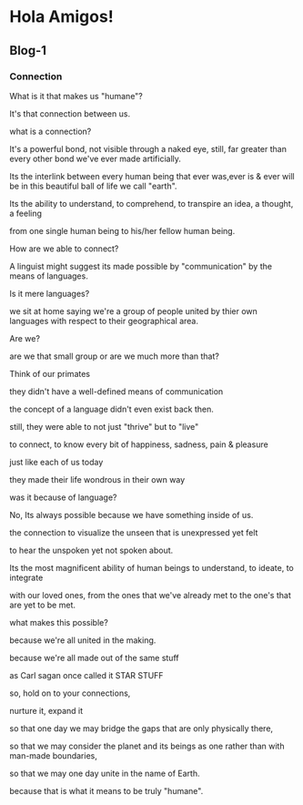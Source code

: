  <h1>Hola Amigos!</h1>
 
 <h2>Blog-1</h2>

<h3>Connection</h3>


What is it that makes us "humane"?



It's that connection between us.



what is a connection?

It's a powerful bond, not visible through a naked eye, still, far greater than every other bond we've ever made artificially.

Its the interlink between every human being that ever was,ever is & ever will be in this beautiful ball of life we call "earth".

Its the ability to understand, to comprehend, to transpire an idea, a thought, a feeling

from one single human being to his/her fellow human being.



How are we able to connect?



A linguist might suggest its made possible by "communication" by the means of languages.



Is it mere languages?

we sit at home saying we're a group of people united by thier own languages with respect to their geographical area.

Are we?

are we that small group or are we much more than that?



Think of our primates

they didn't have a well-defined means of communication

the concept of a language didn't even exist back then.



still, they were able to not just "thrive" but to "live"

to connect, to know every bit of happiness, sadness, pain & pleasure

just like each of us today

they made their life wondrous in their own way



was it because of language?

No, Its always possible because we have something inside of us.

the connection to visualize the unseen that is unexpressed yet felt

to hear the unspoken yet not spoken about.



Its the most magnificent ability of human beings to understand, to ideate, to integrate

with our loved ones, from the ones that we've already met to the one's that are yet to be met.



what makes this possible?

because we're all united in the making.

because we're all made out of the same stuff

as Carl sagan once called it STAR STUFF



so, hold on to your connections,

nurture it, expand it

so that one day we may bridge the gaps that are only physically there,

so that we may consider the planet and its beings as one rather than with man-made boundaries,

so that we may one day unite in the name of Earth.

because that is what it means to be truly "humane".




